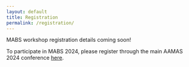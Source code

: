 ```yaml
---
layout: default
title: Registration
permalink: /registration/
---
```


MABS workshop registration details coming soon!

To participate in MABS 2024, please register through the main AAMAS 2024 conference [here](https://www.aamas2024-conference.auckland.ac.nz/registration/).


